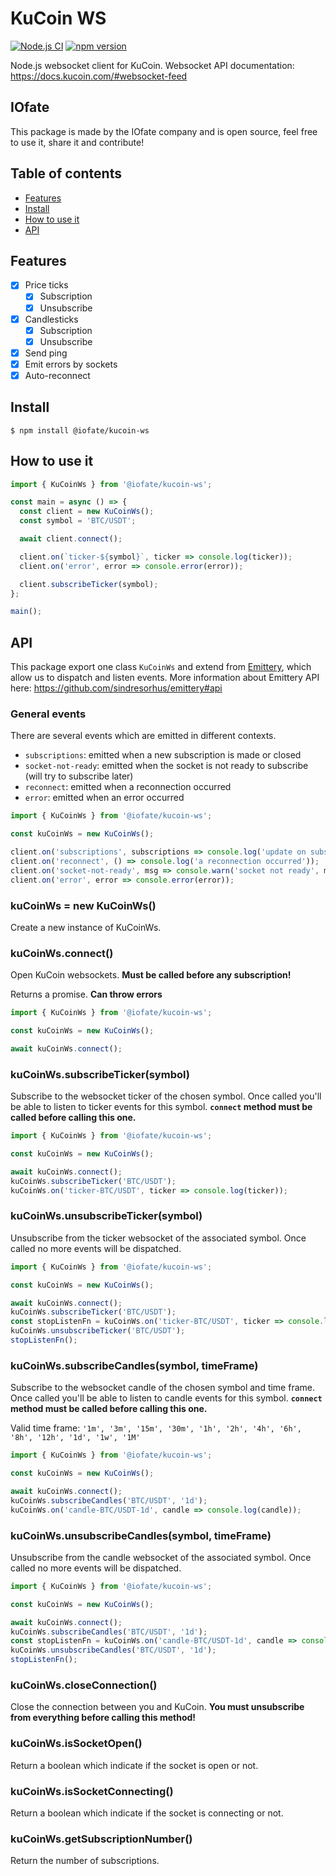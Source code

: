 # KuCoin WS

[![Node.js CI](https://github.com/IOfate/kucoin-ws/actions/workflows/node.js.yml/badge.svg?branch=main)](https://github.com/IOfate/kucoin-ws/actions/workflows/node.js.yml)
[![npm version](https://img.shields.io/npm/v/@iofate/kucoin-ws)](https://www.npmjs.com/package/@iofate/kucoin-ws)

Node.js websocket client for KuCoin.
Websocket API documentation: https://docs.kucoin.com/#websocket-feed

## IOfate

This package is made by the IOfate company and is open source, feel free to use it, share it and contribute!

## Table of contents

- [Features](#features)
- [Install](#install)
- [How to use it](#how-to-use-it)
- [API](#api)

## Features

- [x] Price ticks
  - [x] Subscription
  - [x] Unsubscribe
- [x] Candlesticks
  - [x] Subscription
  - [x] Unsubscribe
- [x] Send ping
- [x] Emit errors by sockets
- [x] Auto-reconnect

## Install

```
$ npm install @iofate/kucoin-ws
```

## How to use it

```js
import { KuCoinWs } from '@iofate/kucoin-ws';

const main = async () => {
  const client = new KuCoinWs();
  const symbol = 'BTC/USDT';

  await client.connect();

  client.on(`ticker-${symbol}`, ticker => console.log(ticker));
  client.on('error', error => console.error(error));

  client.subscribeTicker(symbol);
};

main();
```

## API

This package export one class `KuCoinWs` and extend from [Emittery](https://www.npmjs.com/package/emittery), which allow us to dispatch and listen events.
More information about Emittery API here: https://github.com/sindresorhus/emittery#api

### General events

There are several events which are emitted in different contexts.

- `subscriptions`: emitted when a new subscription is made or closed
- `socket-not-ready`: emitted when the socket is not ready to subscribe (will try to subscribe later)
- `reconnect`: emitted when a reconnection occurred
- `error`: emitted when an error occurred

```js
import { KuCoinWs } from '@iofate/kucoin-ws';

const kuCoinWs = new KuCoinWs();

client.on('subscriptions', subscriptions => console.log('update on subscriptions', subscriptions));
client.on('reconnect', () => console.log('a reconnection occurred'));
client.on('socket-not-ready', msg => console.warn('socket not ready', msg));
client.on('error', error => console.error(error));
```

### kuCoinWs = new KuCoinWs()

Create a new instance of KuCoinWs.

### kuCoinWs.connect()

Open KuCoin websockets. **Must be called before any subscription!**

Returns a promise. **Can throw errors**

```js
import { KuCoinWs } from '@iofate/kucoin-ws';

const kuCoinWs = new KuCoinWs();

await kuCoinWs.connect();
```

### kuCoinWs.subscribeTicker(symbol)

Subscribe to the websocket ticker of the chosen symbol.
Once called you'll be able to listen to ticker events for this symbol.
**`connect` method must be called before calling this one.**

```js
import { KuCoinWs } from '@iofate/kucoin-ws';

const kuCoinWs = new KuCoinWs();

await kuCoinWs.connect();
kuCoinWs.subscribeTicker('BTC/USDT');
kuCoinWs.on('ticker-BTC/USDT', ticker => console.log(ticker));
```

### kuCoinWs.unsubscribeTicker(symbol)

Unsubscribe from the ticker websocket of the associated symbol.
Once called no more events will be dispatched.

```js
import { KuCoinWs } from '@iofate/kucoin-ws';

const kuCoinWs = new KuCoinWs();

await kuCoinWs.connect();
kuCoinWs.subscribeTicker('BTC/USDT');
const stopListenFn = kuCoinWs.on('ticker-BTC/USDT', ticker => console.log(ticker));
kuCoinWs.unsubscribeTicker('BTC/USDT');
stopListenFn();
```

### kuCoinWs.subscribeCandles(symbol, timeFrame)

Subscribe to the websocket candle of the chosen symbol and time frame.
Once called you'll be able to listen to candle events for this symbol.
**`connect` method must be called before calling this one.**

Valid time frame: `'1m', '3m', '15m', '30m', '1h', '2h', '4h', '6h', '8h', '12h', '1d', '1w', '1M'`

```js
import { KuCoinWs } from '@iofate/kucoin-ws';

const kuCoinWs = new KuCoinWs();

await kuCoinWs.connect();
kuCoinWs.subscribeCandles('BTC/USDT', '1d');
kuCoinWs.on('candle-BTC/USDT-1d', candle => console.log(candle));
```

### kuCoinWs.unsubscribeCandles(symbol, timeFrame)

Unsubscribe from the candle websocket of the associated symbol.
Once called no more events will be dispatched.

```js
import { KuCoinWs } from '@iofate/kucoin-ws';

const kuCoinWs = new KuCoinWs();

await kuCoinWs.connect();
kuCoinWs.subscribeCandles('BTC/USDT', '1d');
const stopListenFn = kuCoinWs.on('candle-BTC/USDT-1d', candle => console.log(candle));
kuCoinWs.unsubscribeCandles('BTC/USDT', '1d');
stopListenFn();
```

### kuCoinWs.closeConnection()

Close the connection between you and KuCoin.
**You must unsubscribe from everything before calling this method!**

### kuCoinWs.isSocketOpen()

Return a boolean which indicate if the socket is open or not.

### kuCoinWs.isSocketConnecting()

Return a boolean which indicate if the socket is connecting or not.

### kuCoinWs.getSubscriptionNumber()

Return the number of subscriptions.
